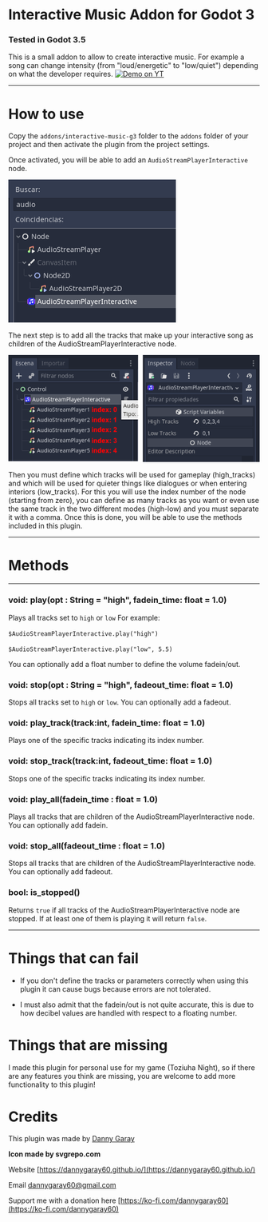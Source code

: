 # Interactive Music Addon for Godot 3
### Tested in Godot 3.5
This is a small addon to allow to create interactive music. For example a song can change intensity (from "loud/energetic" to "low/quiet") depending on what the developer requires.
[![Demo on YT](https://img.youtube.com/vi/WS1VSjghe8w/0.jpg)](https://www.youtube.com/watch?v=WS1VSjghe8w)

***

# How to use
Copy the `addons/interactive-music-g3` folder to the `addons` folder of your project and then activate the plugin from the project settings.

Once activated, you will be able to add an `AudioStreamPlayerInteractive` node.

![](https://raw.githubusercontent.com/dannygaray60/interactive-music-g3/main/static/add_node.png)

The next step is to add all the tracks that make up your interactive song as children of the AudioStreamPlayerInteractive node.

![](https://raw.githubusercontent.com/dannygaray60/interactive-music-g3/main/static/add_and_set_tracks.png)

Then you must define which tracks will be used for gameplay (high_tracks) and which will be used for quieter things like dialogues or when entering interiors (low_tracks). For this you will use the index number of the node (starting from zero), you can define as many tracks as you want or even use the same track in the two different modes (high-low) and you must separate it with a comma.
Once this is done, you will be able to use the methods included in this plugin.

***

# Methods
---
### void: play(opt : String = "high", fadein_time: float = 1.0)
Plays all tracks set to `high` or `low` For example:

`$AudioStreamPlayerInteractive.play("high")`

`$AudioStreamPlayerInteractive.play("low", 5.5)`

You can optionally add a float number to define the volume fadein/out.

### void: stop(opt : String = "high", fadeout_time: float = 1.0)
Stops all tracks set to `high` or `low`. You can optionally add a fadeout.

### void: play_track(track:int, fadein_time: float = 1.0)
Plays one of the specific tracks indicating its index number.

### void: stop_track(track:int, fadeout_time: float = 1.0)
Stops one of the specific tracks indicating its index number.

### void: play_all(fadein_time : float = 1.0)
Plays all tracks that are children of the AudioStreamPlayerInteractive node. You can optionally add fadein.

### void: stop_all(fadeout_time : float = 1.0)
Stops all tracks that are children of the AudioStreamPlayerInteractive node. You can optionally add fadeout.

### bool: is_stopped()
Returns `true` if all tracks of the AudioStreamPlayerInteractive node are stopped. If at least one of them is playing it will return `false`.

***

# Things that can fail
- If you don't define the tracks or parameters correctly when using this plugin it can cause bugs because errors are not tolerated.

- I must also admit that the fadein/out is not quite accurate, this is due to how decibel values are handled with respect to a floating number.

# Things that are missing
I made this plugin for personal use for my game (Toziuha Night), so if there are any features you think are missing, you are welcome to add more functionality to this plugin!

# Credits

This plugin was made by [Danny Garay](https://twitter.com/dannygaray60)

**Icon made by svgrepo.com**

Website
[https://dannygaray60.github.io/](https://dannygaray60.github.io/)

Email
[dannygaray60@gmail.com](mailto:dannygaray60@gmail.com)

Support me with a donation here
[https://ko-fi.com/dannygaray60](https://ko-fi.com/dannygaray60)